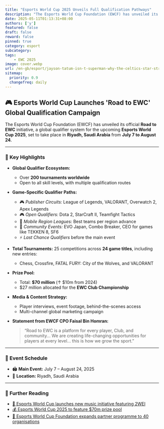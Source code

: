 ```yaml
---
title: "Esports World Cup 2025 Unveils Full Qualification Pathways"
description: "The Esports World Cup Foundation (EWCF) has unveiled its official Road to EWC initiative, a global qualifier system for the upcoming Esports World Cup 2025, set to take place in Riyadh, Saudi Arabia from July 7 to August 24."
date: 2025-05-11T01:13:31+08:00
authors: ['y']
featured: false
draft: false
reward: false
pinned: true
category: esport
subcategory: 
tags:
    - EWC 2025
image: cover.webp
url: /en-gb/esport/jayson-tatum-isn-t-superman-why-the-celtics-star-struggles-in-clutch-moments
sitemap:
  priority: 0.9
  changefreq: daily
---
```


## 🎮 Esports World Cup Launches 'Road to EWC' Global Qualification Campaign

The Esports World Cup Foundation (EWCF) has unveiled its official **Road to EWC** initiative, a global qualifier system for the upcoming **Esports World Cup 2025**, set to take place in **Riyadh, Saudi Arabia** from **July 7 to August 24**.

---

### 🔑 Key Highlights

- **Global Qualifier Ecosystem:**
  - Over **200 tournaments worldwide**
  - Open to all skill levels, with multiple qualification routes

- **Game-Specific Qualifier Paths:**
  - 🎮 *Publisher Circuits:* League of Legends, VALORANT, Overwatch 2, Apex Legends  
  - 🎮 *Open Qualifiers:* Dota 2, StarCraft II, Teamfight Tactics  
  - 📱 *Mobile Region Leagues:* Best teams per region advance  
  - 🥊 *Community Events:* EVO Japan, Combo Breaker, CEO for games like TEKKEN 8, SF6  
  - ⚡ *Last Chance Qualifiers* before the main event

- **Total Tournaments:** 25 competitions across **24 game titles**, including new entries:  
  - Chess, Crossfire, FATAL FURY: City of the Wolves, and VALORANT

- **Prize Pool:**  
  - Total: **$70 million** (↑ $10m from 2024)  
  - $27 million allocated for the **EWC Club Championship**

- **Media & Content Strategy:**  
  - Player interviews, event footage, behind-the-scenes access  
  - Multi-channel global marketing campaign

- **Statement from EWCF CPO Faisal Bin Homran:**  
  > “Road to EWC is a platform for every player, Club, and community... We are creating life-changing opportunities for players at every level... this is how we grow the sport.”

---

### 📅 Event Schedule

- 🏟️ **Main Event:** July 7 – August 24, 2025  
- 📍 **Location:** Riyadh, Saudi Arabia  

---

### 🔗 Further Reading

- [🎵 Esports World Cup launches new music initiative featuring 2WEI](https://esportsinsider.com/2025/04/esports-world-cup-launches-new-music-initiative-featuring-2wei)  
- [💰 Esports World Cup 2025 to feature $70m prize pool](https://esportsinsider.com/2025/04/esports-world-cup-2025-prize-pool)  
- [🤝 Esports World Cup Foundation expands partner programme to 40 organisations](https://esportsinsider.com/2024/12/esports-world-cup-foundation-partner-team-expansion)
